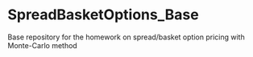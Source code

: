 # SpreadBasketOptions_Base
Base repository for  the homework on spread/basket option pricing with Monte-Carlo method
